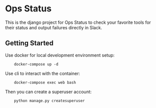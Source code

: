 # Ops Status

This is the django project for Ops Status to check your favorite tools for their status and output failures directly in Slack.

## Getting Started

Use docker for local development environment setup:

```
    docker-compose up -d
```

Use cli to interact with the container:

```
    docker-compose exec web bash
```

Then you can create a superuser account:

```
    python manage.py createsuperuser
```
